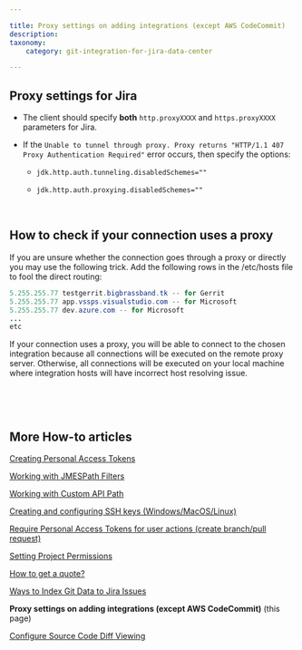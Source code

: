 ```yaml
---

title: Proxy settings on adding integrations (except AWS CodeCommit)
description:
taxonomy:
    category: git-integration-for-jira-data-center

---
```


<!-- how to -->

## Proxy settings for Jira

*   The client should specify **both** `http.proxyXXXX` and `https.proxyXXXX` parameters for Jira.

*   If the `Unable to tunnel through proxy. Proxy returns "HTTP/1.1 407 Proxy Authentication Required"` error occurs, then specify the options:

    *   `jdk.http.auth.tunneling.disabledSchemes=""`

    *   `jdk.http.auth.proxying.disabledSchemes=""`

<br>

## How to check if your connection uses a proxy

If you are unsure whether the connection goes through a proxy or directly you may use the following trick. Add the following rows in the /etc/hosts file to fool the direct routing:

```java
5.255.255.77 testgerrit.bigbrassband.tk -- for Gerrit
5.255.255.77 app.vssps.visualstudio.com -- for Microsoft
5.255.255.77 dev.azure.com -- for Microsoft
...
etc
```

If your connection uses a proxy, you will be able to connect to the chosen integration because all connections will be executed on the remote proxy server. Otherwise, all connections will be executed on your local machine where integration hosts will have incorrect host resolving issue.

<br>

<p>&nbsp;</p>

## More How-to articles

[Creating Personal Access Tokens](/git-integration-for-jira-data-center/Creating-Personal-Access-Tokens-gij-self-managed)

[Working with JMESPath Filters](/git-integration-for-jira-data-center/Working-with-JMESPath-Filters-gij-self-managed)

[Working with Custom API Path](/git-integration-for-jira-data-center/Working-with-Custom-API-Path-gij-self-managed)

[Creating and configuring SSH keys (Windows/MacOS/Linux)](/git-integration-for-jira-data-center/creating-and-configuring-ssh-keys-windows-macos-linux-gij-self-managed)

[Require Personal Access Tokens for user actions (create branch/pull request)](/git-integration-for-jira-data-center/Require-Personal-Access-Tokens-for-user-actions-(create-branch-pull-request)-gij-self-managed)

[Setting Project Permissions](/git-integration-for-jira-data-center/Setting-Project-Permissions-gij-self-managed)

[How to get a quote?](/git-integration-for-jira-data-center/How-to-get-a-quote-gij-self-managed)

[Ways to Index Git Data to Jira Issues](/git-integration-for-jira-data-center/Ways-to-Index-Git-Data-to-Jira-Issues-gij-self-managed)

**Proxy settings on adding integrations (except AWS CodeCommit)** (this page)

[Configure Source Code Diff Viewing](/git-integration-for-jira-data-center/configure-source-code-diff-viewing-gij-self-managed)

